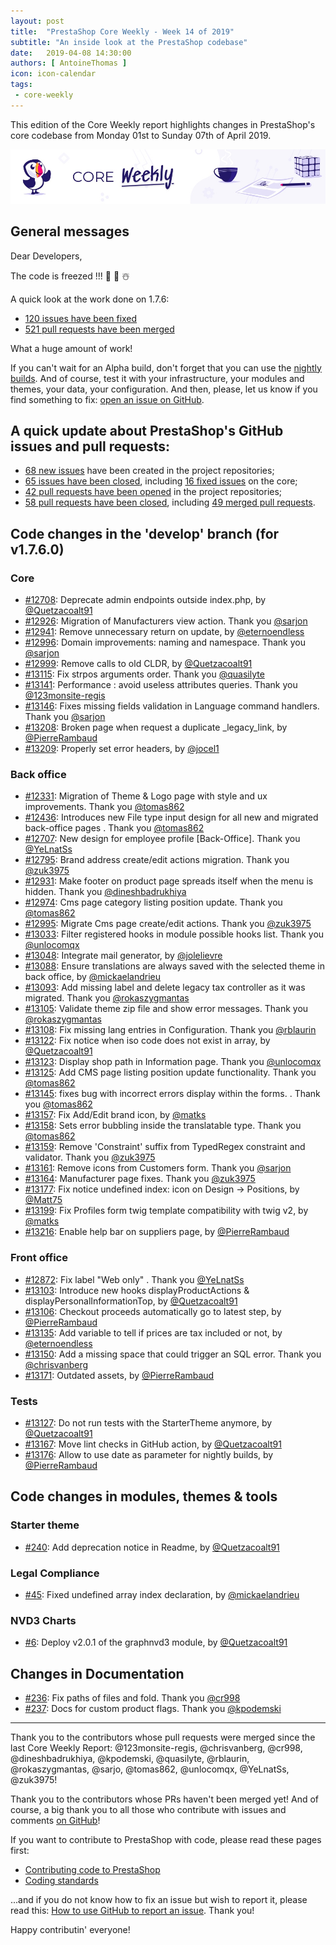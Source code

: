 ```yaml
---
layout: post
title:  "PrestaShop Core Weekly - Week 14 of 2019"
subtitle: "An inside look at the PrestaShop codebase"
date:   2019-04-08 14:30:00
authors: [ AntoineThomas ]
icon: icon-calendar
tags:
 - core-weekly
---
```


This edition of the Core Weekly report highlights changes in PrestaShop's core codebase from Monday 01st to Sunday 07th of April 2019.

![Core Weekly banner](/assets/images/2018/12/banner-core-weekly.jpg)


## General messages

Dear Developers,

The code is freezed !!! 🍾️ 🎉️ ☃️

A quick look at the work done on 1.7.6:

- [120 issues have been fixed](https://github.com/PrestaShop/PrestaShop/issues?q=is%3Aissue+milestone%3A1.7.6.0+is%3Aclosed+label%3AFixed)
- [521 pull requests have been merged](https://github.com/PrestaShop/PrestaShop/pulls?utf8=%E2%9C%93&q=is%3Apr+milestone%3A1.7.6.0+is%3Amerged)

What a huge amount of work!

If you can't wait for an Alpha build, don't forget that you can use the [nightly builds](https://nightly.prestashop.com/). And of course, test it with your infrastructure, your modules and themes, your data, your configuration. And then, please, let us know if you find something to fix: [open an issue on GitHub](https://github.com/PrestaShop/PrestaShop/issues/new/choose).


## A quick update about PrestaShop's GitHub issues and pull requests:

- [68 new issues](https://github.com/search?q=org%3APrestaShop+is%3Apublic++-repo%3Aprestashop%2Fprestashop.github.io++is%3Aissue+created%3A2019-04-01..2019-04-07) have been created in the project repositories;
- [65 issues have been closed](https://github.com/search?q=org%3APrestaShop+is%3Apublic++-repo%3Aprestashop%2Fprestashop.github.io++is%3Aissue+closed%3A2019-04-01..2019-04-07), including [16 fixed issues](https://github.com/search?q=org%3APrestaShop+is%3Apublic++-repo%3Aprestashop%2Fprestashop.github.io++is%3Aissue+label%3Afixed+closed%3A2019-04-01..2019-04-07) on the core;
- [42 pull requests have been opened](https://github.com/search?q=org%3APrestaShop+is%3Apublic++-repo%3Aprestashop%2Fprestashop.github.io++is%3Apr+created%3A2019-04-01..2019-04-07) in the project repositories;
- [58 pull requests have been closed](https://github.com/search?q=org%3APrestaShop+is%3Apublic++-repo%3Aprestashop%2Fprestashop.github.io++is%3Apr+closed%3A2019-04-01..2019-04-07), including [49 merged pull requests](https://github.com/search?q=org%3APrestaShop+is%3Apublic++-repo%3Aprestashop%2Fprestashop.github.io++is%3Apr+merged%3A2019-04-01..2019-04-07).


## Code changes in the 'develop' branch (for v1.7.6.0)

### Core

* [#12708](https://github.com/PrestaShop/PrestaShop/pull/12708): Deprecate admin endpoints outside index.php, by [@Quetzacoalt91](https://github.com/Quetzacoalt91)
* [#12926](https://github.com/PrestaShop/PrestaShop/pull/12926): Migration of Manufacturers view action. Thank you [@sarjon](https://github.com/sarjon)
* [#12941](https://github.com/PrestaShop/PrestaShop/pull/12941): Remove unnecessary return on update, by [@eternoendless](https://github.com/eternoendless)
* [#12996](https://github.com/PrestaShop/PrestaShop/pull/12996): Domain improvements: naming and namespace. Thank you [@sarjon](https://github.com/sarjon)
* [#12999](https://github.com/PrestaShop/PrestaShop/pull/12999): Remove calls to old CLDR, by [@Quetzacoalt91](https://github.com/Quetzacoalt91)
* [#13115](https://github.com/PrestaShop/PrestaShop/pull/13115): Fix strpos arguments order. Thank you [@quasilyte](https://github.com/quasilyte)
* [#13141](https://github.com/PrestaShop/PrestaShop/pull/13141): Performance : avoid useless attributes queries. Thank you [@123monsite-regis](https://github.com/123monsite-regis)
* [#13146](https://github.com/PrestaShop/PrestaShop/pull/13146): Fixes missing fields validation in Language command handlers. Thank you [@sarjon](https://github.com/sarjon)
* [#13208](https://github.com/PrestaShop/PrestaShop/pull/13208): Broken page when request a duplicate _legacy_link, by [@PierreRambaud](https://github.com/PierreRambaud)
* [#13209](https://github.com/PrestaShop/PrestaShop/pull/13209): Properly set error headers, by [@jocel1](https://github.com/jocel1)


### Back office

* [#12331](https://github.com/PrestaShop/PrestaShop/pull/12331): Migration of Theme & Logo page with style and ux improvements. Thank you [@tomas862](https://github.com/tomas862)
* [#12436](https://github.com/PrestaShop/PrestaShop/pull/12436): Introduces new File type input design for all new and migrated back-office pages . Thank you [@tomas862](https://github.com/tomas862)
* [#12707](https://github.com/PrestaShop/PrestaShop/pull/12707): New design for employee profile [Back-Office]. Thank you [@YeLnatSs](https://github.com/YeLnatSs)
* [#12795](https://github.com/PrestaShop/PrestaShop/pull/12795): Brand address create/edit actions migration. Thank you [@zuk3975](https://github.com/zuk3975)
* [#12931](https://github.com/PrestaShop/PrestaShop/pull/12931): Make footer on product page spreads itself when the menu is hidden. Thank you [@dineshbadrukhiya](https://github.com/dineshbadrukhiya)
* [#12974](https://github.com/PrestaShop/PrestaShop/pull/12974): Cms page category listing position update. Thank you [@tomas862](https://github.com/tomas862)
* [#12995](https://github.com/PrestaShop/PrestaShop/pull/12995): Migrate Cms page create/edit actions. Thank you [@zuk3975](https://github.com/zuk3975)
* [#13033](https://github.com/PrestaShop/PrestaShop/pull/13033): Filter registered hooks in module possible hooks list. Thank you [@unlocomqx](https://github.com/unlocomqx)
* [#13048](https://github.com/PrestaShop/PrestaShop/pull/13048): Integrate mail generator, by [@jolelievre](https://github.com/jolelievre)
* [#13088](https://github.com/PrestaShop/PrestaShop/pull/13088): Ensure translations are always saved with the selected theme in back office, by [@mickaelandrieu](https://github.com/mickaelandrieu)
* [#13093](https://github.com/PrestaShop/PrestaShop/pull/13093): Add missing label and delete legacy tax controller as it was migrated. Thank you [@rokaszygmantas](https://github.com/rokaszygmantas)
* [#13105](https://github.com/PrestaShop/PrestaShop/pull/13105): Validate theme zip file and show error messages. Thank you [@rokaszygmantas](https://github.com/rokaszygmantas)
* [#13108](https://github.com/PrestaShop/PrestaShop/pull/13108): Fix missing lang entries in Configuration. Thank you [@rblaurin](https://github.com/rblaurin)
* [#13122](https://github.com/PrestaShop/PrestaShop/pull/13122): Fix notice when iso code does not exist in array, by [@Quetzacoalt91](https://github.com/Quetzacoalt91)
* [#13123](https://github.com/PrestaShop/PrestaShop/pull/13123): Display shop path in Information page. Thank you [@unlocomqx](https://github.com/unlocomqx)
* [#13125](https://github.com/PrestaShop/PrestaShop/pull/13125): Add CMS page listing position update functionality. Thank you [@tomas862](https://github.com/tomas862)
* [#13145](https://github.com/PrestaShop/PrestaShop/pull/13145): fixes bug with incorrect errors display within the forms. . Thank you [@tomas862](https://github.com/tomas862)
* [#13157](https://github.com/PrestaShop/PrestaShop/pull/13157): Fix Add/Edit brand icon, by [@matks](https://github.com/matks)
* [#13158](https://github.com/PrestaShop/PrestaShop/pull/13158): Sets error bubbling inside the translatable type. Thank you [@tomas862](https://github.com/tomas862)
* [#13159](https://github.com/PrestaShop/PrestaShop/pull/13159): Remove 'Constraint' suffix from TypedRegex constraint and validator. Thank you [@zuk3975](https://github.com/zuk3975)
* [#13161](https://github.com/PrestaShop/PrestaShop/pull/13161): Remove icons from Customers form. Thank you [@sarjon](https://github.com/sarjon)
* [#13164](https://github.com/PrestaShop/PrestaShop/pull/13164): Manufacturer page fixes. Thank you [@zuk3975](https://github.com/zuk3975)
* [#13177](https://github.com/PrestaShop/PrestaShop/pull/13177): Fix notice undefined index: icon on Design -> Positions, by [@Matt75](https://github.com/Matt75)
* [#13199](https://github.com/PrestaShop/PrestaShop/pull/13199): Fix Profiles form twig template compatibility with twig v2, by [@matks](https://github.com/matks)
* [#13216](https://github.com/PrestaShop/PrestaShop/pull/13216): Enable help bar on suppliers page, by [@PierreRambaud](https://github.com/PierreRambaud)


### Front office

* [#12872](https://github.com/PrestaShop/PrestaShop/pull/12872): Fix label "Web only" . Thank you [@YeLnatSs](https://github.com/YeLnatSs)
* [#13103](https://github.com/PrestaShop/PrestaShop/pull/13103): Introduce new hooks displayProductActions & displayPersonalInformationTop, by [@Quetzacoalt91](https://github.com/Quetzacoalt91)
* [#13106](https://github.com/PrestaShop/PrestaShop/pull/13106): Checkout proceeds automatically go to latest step, by [@PierreRambaud](https://github.com/PierreRambaud)
* [#13135](https://github.com/PrestaShop/PrestaShop/pull/13135): Add variable to tell if prices are tax included or not, by [@eternoendless](https://github.com/eternoendless)
* [#13150](https://github.com/PrestaShop/PrestaShop/pull/13150): Add a missing space that could trigger an SQL error. Thank you [@chrisvanberg](https://github.com/chrisvanberg)
* [#13171](https://github.com/PrestaShop/PrestaShop/pull/13171): Outdated assets, by [@PierreRambaud](https://github.com/PierreRambaud)


### Tests

* [#13127](https://github.com/PrestaShop/PrestaShop/pull/13127): Do not run tests with the StarterTheme anymore, by [@Quetzacoalt91](https://github.com/Quetzacoalt91)
* [#13167](https://github.com/PrestaShop/PrestaShop/pull/13167): Move lint checks in GitHub action, by [@Quetzacoalt91](https://github.com/Quetzacoalt91)
* [#13176](https://github.com/PrestaShop/PrestaShop/pull/13176): Allow to use date as parameter for nightly builds, by [@PierreRambaud](https://github.com/PierreRambaud)


## Code changes in modules, themes & tools

### Starter theme

* [#240](https://github.com/PrestaShop/StarterTheme/pull/240): Add deprecation notice in Readme, by [@Quetzacoalt91](https://github.com/Quetzacoalt91)


### Legal Compliance

* [#45](https://github.com/PrestaShop/ps_legalcompliance/pull/45): Fixed undefined array index declaration, by [@mickaelandrieu](https://github.com/mickaelandrieu)


### NVD3 Charts

* [#6](https://github.com/PrestaShop/graphnvd3/pull/6): Deploy v2.0.1 of the graphnvd3 module, by [@Quetzacoalt91](https://github.com/Quetzacoalt91)


## Changes in Documentation

* [#236](https://github.com/PrestaShop/docs/pull/236): Fix paths of files and fold. Thank you [@cr998](https://github.com/cr998)
* [#237](https://github.com/PrestaShop/docs/pull/237): Docs for custom product flags. Thank you [@kpodemski](https://github.com/kpodemski)


<hr />

Thank you to the contributors whose pull requests were merged since the last Core Weekly Report: @123monsite-regis, @chrisvanberg, @cr998, @dineshbadrukhiya, @kpodemski, @quasilyte, @rblaurin, @rokaszygmantas, @sarjo, @tomas862, @unlocomqx, @YeLnatSs, @zuk3975!

Thank you to the contributors whose PRs haven't been merged yet! And of course, a big thank you to all those who contribute with issues and comments [on GitHub](https://github.com/PrestaShop/PrestaShop)!

If you want to contribute to PrestaShop with code, please read these pages first:

 * [Contributing code to PrestaShop](https://devdocs.prestashop.com/1.7/contribute/contribution-guidelines/)
 * [Coding standards](https://devdocs.prestashop.com/1.7/development/coding-standards/)

...and if you do not know how to fix an issue but wish to report it, please read this: [How to use GitHub to report an issue](https://devdocs.prestashop.com/1.7/contribute/contribute-reporting-issues/). Thank you!

Happy contributin' everyone!
